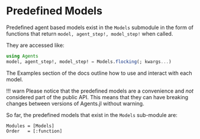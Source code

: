 # Predefined Models
Predefined agent based models exist in the `Models` submodule in the form of functions that return `model, agent_step!, model_step!` when called.

They are accessed like:
```julia
using Agents
model, agent_step!, model_step! = Models.flocking(; kwargs...)
```

The Examples section of the docs outline how to use and interact with each model.

!!! warn
    Please notice that the predefined models are a convenience and  _not_
    considered part of the public API. This means that they can have breaking
    changes between versions of Agents.jl without warning.

So far, the predefined models that exist in the `Models` sub-module are:
```@autodocs
Modules = [Models]
Order   = [:function]
```
